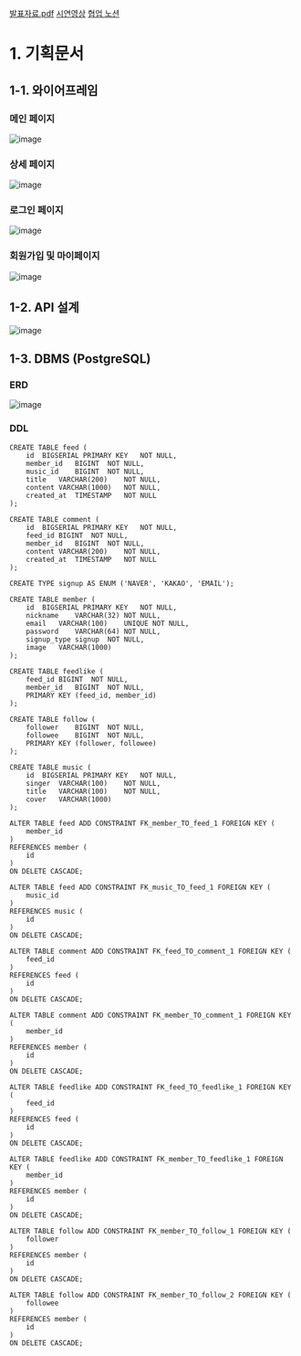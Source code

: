 [발표자료.pdf](https://github.com/user-attachments/files/15512637/NewsFeed.PPT.pdf)
[시연영상](https://www.youtube.com/watch?v=L8JOhpif_mQ)
[협업 노션](https://www.notion.so/teamsparta/4-738be2ef42814995ace23e6298db6d1e)

# 1. 기획문서
## 1-1. 와이어프레임
### 메인 페이지
![image](https://github.com/Kids-of-StrawberryRabbit/NewsFeed/assets/47583083/2553654e-94f2-4c53-891c-a958d46aa75a)
### 상세 페이지
![image](https://github.com/Kids-of-StrawberryRabbit/NewsFeed/assets/47583083/53c34069-f106-4334-86af-e4ae11a94e66)
### 로그인 페이지
![image](https://github.com/Kids-of-StrawberryRabbit/NewsFeed/assets/47583083/2149e3ea-a45d-4614-8b98-91e3ec62fdb7)
### 회원가입 및 마이페이지
![image](https://github.com/Kids-of-StrawberryRabbit/NewsFeed/assets/47583083/78f77064-6a37-48da-8504-95db5a19669d)
## 1-2. API 설계
![image](https://github.com/Kids-of-StrawberryRabbit/NewsFeed/assets/47583083/0e1858b0-f29d-466e-b7a7-fc3351e9fb54)
## 1-3. DBMS (PostgreSQL)
### ERD
![image](https://github.com/Kids-of-StrawberryRabbit/NewsFeed/assets/47583083/93c53040-44a1-4fa6-9332-7578f36095fb)
### DDL
```
CREATE TABLE feed (
	id	BIGSERIAL PRIMARY KEY	NOT NULL,
	member_id	BIGINT	NOT NULL,
	music_id	BIGINT	NOT NULL,
	title	VARCHAR(200)	NOT NULL,
	content	VARCHAR(1000)	NOT NULL,
	created_at	TIMESTAMP	NOT NULL
);

CREATE TABLE comment (
	id	BIGSERIAL PRIMARY KEY	NOT NULL,
	feed_id	BIGINT	NOT NULL,
	member_id	BIGINT	NOT NULL,
	content	VARCHAR(200)	NOT NULL,
	created_at	TIMESTAMP	NOT NULL
);

CREATE TYPE signup AS ENUM ('NAVER', 'KAKAO', 'EMAIL');

CREATE TABLE member (
	id	BIGSERIAL PRIMARY KEY	NOT NULL,
	nickname	VARCHAR(32)	NOT NULL,
	email	VARCHAR(100)	UNIQUE NOT NULL,
	password	VARCHAR(64)	NOT NULL,
	signup_type	signup	NOT NULL,
	image	VARCHAR(1000)
);

CREATE TABLE feedlike (
	feed_id	BIGINT	NOT NULL,
	member_id	BIGINT	NOT NULL,
	PRIMARY KEY (feed_id, member_id)
);

CREATE TABLE follow (
	follower	BIGINT	NOT NULL,
	followee	BIGINT	NOT NULL,
	PRIMARY KEY (follower, followee)
);

CREATE TABLE music (
	id	BIGSERIAL PRIMARY KEY	NOT NULL,
	singer	VARCHAR(100)	NOT NULL,
	title	VARCHAR(100)	NOT NULL,
	cover	VARCHAR(1000)
);

ALTER TABLE feed ADD CONSTRAINT FK_member_TO_feed_1 FOREIGN KEY (
	member_id
)
REFERENCES member (
	id
)
ON DELETE CASCADE;

ALTER TABLE feed ADD CONSTRAINT FK_music_TO_feed_1 FOREIGN KEY (
	music_id
)
REFERENCES music (
	id
)
ON DELETE CASCADE;

ALTER TABLE comment ADD CONSTRAINT FK_feed_TO_comment_1 FOREIGN KEY (
	feed_id
)
REFERENCES feed (
	id
)
ON DELETE CASCADE;

ALTER TABLE comment ADD CONSTRAINT FK_member_TO_comment_1 FOREIGN KEY (
	member_id
)
REFERENCES member (
	id
)
ON DELETE CASCADE;

ALTER TABLE feedlike ADD CONSTRAINT FK_feed_TO_feedlike_1 FOREIGN KEY (
	feed_id
)
REFERENCES feed (
	id
)
ON DELETE CASCADE;

ALTER TABLE feedlike ADD CONSTRAINT FK_member_TO_feedlike_1 FOREIGN KEY (
	member_id
)
REFERENCES member (
	id
)
ON DELETE CASCADE;

ALTER TABLE follow ADD CONSTRAINT FK_member_TO_follow_1 FOREIGN KEY (
	follower
)
REFERENCES member (
	id
)
ON DELETE CASCADE;

ALTER TABLE follow ADD CONSTRAINT FK_member_TO_follow_2 FOREIGN KEY (
	followee
)
REFERENCES member (
	id
)
ON DELETE CASCADE;
```
